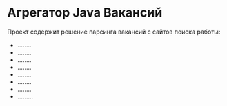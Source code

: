 # Агрегатор Java Вакансий
Проект содержит решение парсинга вакансий с сайтов поиска работы:
- ........
- ........
- ........
- ........
- ........
- ........
- ........
- .........